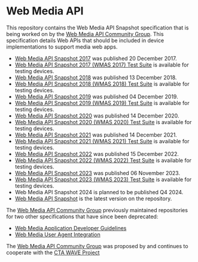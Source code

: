 
# Web Media API

This repository contains the Web Media API Snapshot specification that is being worked on by the [Web Media API Community Group](https://www.w3.org/community/webmediaapi). This specification details Web APIs that should be included in device implementations to support media web apps.

- [Web Media API Snapshot 2017](https://www.w3.org/2017/12/webmediaapi.html) was published 20 December 2017.
- [Web Media API Snapshot 2017 (WMAS 2017) Test Suite](https://webapitests2017.ctawave.org) is available for testing devices.
- [Web Media API Snapshot 2018](https://www.w3.org/2018/12/webmediaapi.html) was published 13 December 2018.
- [Web Media API Snapshot 2018 (WMAS 2018) Test Suite](https://webapitests2018.ctawave.org) is available for testing devices.
- [Web Media API Snapshot 2019](https://www.w3.org/2019/12/webmediaapi.html) was published 04 December 2019.
- [Web Media API Snapshot 2019 (WMAS 2019) Test Suite](https://webapitests2019.ctawave.org) is available for testing devices.
- [Web Media API Snapshot 2020](https://www.w3.org/2020/12/webmediaapi.html) was published 14 December 2020.
- [Web Media API Snapshot 2020 (WMAS 2020) Test Suite](https://webapitests2020.ctawave.org) is available for testing devices.
- [Web Media API Snapshot 2021](https://www.w3.org/2021/12/webmediaapi.html) was published 14 December 2021.
- [Web Media API Snapshot 2021 (WMAS 2021) Test Suite](https://webapitests2021.ctawave.org) is available for testing devices.
- [Web Media API Snapshot 2022](https://www.w3.org/2022/12/webmediaapi.html) was published 15 December 2022.
- [Web Media API Snapshot 2022 (WMAS 2022) Test Suite](https://webapitests2022.ctawave.org) is available for testing devices.
- [Web Media API Snapshot 2023](https://www.w3.org/2023/11/webmediaapi.html) was published 06 November 2023.
- [Web Media API Snapshot 2023 (WMAS 2023) Test Suite](https://webapitests2023.ctawave.org) is available for testing devices.
- Web Media API Snapshot 2024 is planned to be published Q4 2024.
- [Web Media API Snapshot](https://w3c.github.io/webmediaapi/) is the latest version on the repository.

The [Web Media API Community Group](https://www.w3.org/community/webmediaapi) previously maintained repositories for two other specifications that have since been deprecated:
- [Web Media Application Developer Guidelines](https://github.com/w3c/webmediaguidelines/)
- [Web Media User Agent Integration](https://github.com/w3c/webmediaporting)

The [Web Media API Community Group](https://www.w3.org/community/webmediaapi) was proposed by and continues to cooperate with the [CTA WAVE Project](https://cta.tech/Research-Standards/Standards-Listing/WAVE-Project/WAVE-Project.aspx)
